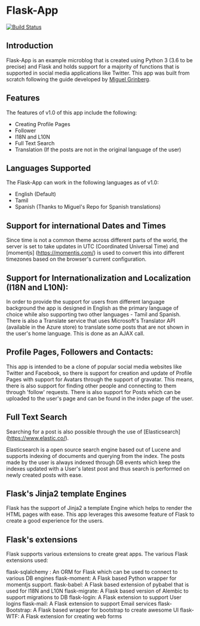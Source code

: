 # Flask-App

[![Build Status](https://travis-ci.org/karthikrk1/flask-app.svg?branch=master)](https://travis-ci.org/karthikrk1/flask-app)

## Introduction

Flask-App is an example microblog that is created using Python 3 (3.6 to be precise) and Flask and holds support for a majority of functions
that is supported in social media applications like Twitter. This app was built from scratch following the guide
developed by [Miguel Grinberg](https://blog.miguelgrinberg.com/).

## Features

The features of v1.0 of this app include the following:

* Creating Profile Pages
* Follower
* I18N and L10N
* Full Text Search
* Translation (If the posts are not in the original language of the user)

## Languages Supported

The Flask-App can work in the following languages as of v1.0:

* English (Default)
* Tamil
* Spanish (Thanks to Miguel's Repo for Spanish translations)

## Support for international Dates and Times

Since time is not a common theme across different parts of the world, the server is set to take updates in UTC
(Coordinated Universal Time) and [momentjs] (https://momentjs.com/) is used to convert this into different timezones
based on the browser's
current configuration.

## Support for Internationalization and Localization (I18N and L10N):

In order to provide the support for users from different language background the app is designed in English as the
primary language of choice while also supporting two other languages - Tamil and Spanish. There is also a Translate
service that uses Microsoft's Translator API (available in the Azure store) to translate some posts that are not
shown in the user's home language. This is done as an AJAX call.

## Profile Pages, Followers and Contacts:

This app is intended to be a clone of popular social media websites like Twitter and Facebook, so there is support for
creation and update of Profile Pages with support for Avatars through the support of gravatar. This means, there is also
support for finding other people and connecting to them through 'follow' requests. There is also support for Posts which
can be uploaded to the user's page and can be found in the index page of the user.

## Full Text Search

Searching for a post is also possible through the use of [Elasticsearch] (https://www.elastic.co/).

Elasticsearch is a open source search engine based out of Lucene and supports indexing of documents and querying from
the index. The posts made by the user is always indexed through DB events which keep the indexes updated with a User's
latest post and thus search is performed on newly created posts with ease.


## Flask's Jinja2 template Engines

Flask has the support of Jinja2 a template Engine which helps to render the HTML pages with ease. This app leverages
this awesome feature of Flask to create a good experience for the users.

## Flask's extensions

Flask supports various extensions to create great apps. The various Flask extensions used:

flask-sqlalchemy : An ORM for Flask which can be used to connect to various DB engines
flask-moment: A Flask based Python wrapper for momentjs support.
flask-babel: A Flask based extension of pybabel that is used for I18N and L10N
flask-migrate: A Flask based version of Alembic to support migrations to DB
flask-login: A Flask extension to support User logins
flask-mail: A Flask extension to support Email services
flask-Bootstrap: A Flask based wrapper for bootstrap to create awesome UI
flask-WTF: A Flask extension for creating web forms